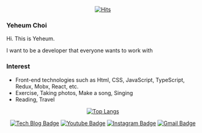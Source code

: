 

<!--
**cyheum/cyheum** is a ✨ _special_ ✨ repository because its `README.md` (this file) appears on your GitHub profile.

Here are some ideas to get you started:

- 🔭 I’m currently working on ...
- 🌱 I’m currently learning ...
- 👯 I’m looking to collaborate on ...
- 🤔 I’m looking for help with ...
- 💬 Ask me about ...
- 📫 How to reach me: ...
- 😄 Pronouns: ...
- ⚡ Fun fact: ...
-->
<div align=center>
  
[![Hits](https://hits.seeyoufarm.com/api/count/incr/badge.svg?url=https%3A%2F%2Fgithub.com%2Fcyheum&count_bg=%2379C83D&title_bg=%23555555&icon=&icon_color=%23E7E7E7&title=hits&edge_flat=false)](https://hits.seeyoufarm.com) 
</div>

### Yeheum Choi
Hi. This is Yeheum.

I want to be a developer that everyone wants to work with

### Interest
- Front-end technologies such as Html, CSS, JavaScript, TypeScript, Redux, Mobx, React, etc.
- Exercise, Taking photos, Make a song, Singing
- Reading, Travel

<div align=center>
  
[![Top Langs](https://github-readme-stats.vercel.app/api/top-langs/?username=cyheum)](https://github.com/anuraghazra/github-readme-stats)
</div>

<div align=center>

[![Tech Blog Badge](http://img.shields.io/badge/-Tech%20blog-black?style=flat-square&logo=github&link=https://www.notion.so/YeHeum-Choi-7b14f477133743339db43cc7fa20ac06)](https://www.notion.so/YeHeum-Choi-7b14f477133743339db43cc7fa20ac06) 
[![Youtube Badge](https://img.shields.io/badge/Youtube-ff0000?style=flat-square&logo=youtube&link=https://youtube.com/channel/UCqKByRExYB1toWiFdk-lXTg)](https://youtube.com/channel/UCqKByRExYB1toWiFdk-lXTg) 
[![Instagram Badge](https://img.shields.io/badge/-Instagram-dd2a7b?style=flat-square&logo=instagram&logoColor=white&link=https://www.instagram.com/ye_heumheumm/)](https://www.instagram.com/ye_heumheumm/) 
[![Gmail Badge](https://img.shields.io/badge/-Gmail-d14836?style=flat-square&logo=Gmail&logoColor=white&link=mailto:coffee8357@gmail.com)](mailto:coffee8357@gmail.com)
</div>
